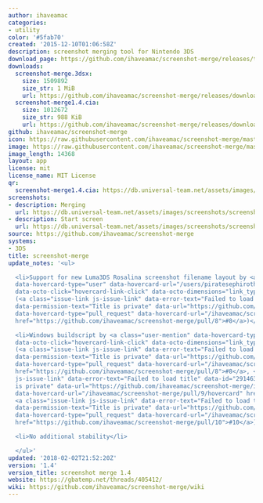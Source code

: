 ```yaml
---
author: ihaveamac
categories:
- utility
color: '#5fab70'
created: '2015-12-10T01:06:58Z'
description: screenshot merging tool for Nintendo 3DS
download_page: https://github.com/ihaveamac/screenshot-merge/releases/tag/1.4
downloads:
  screenshot-merge.3dsx:
    size: 1509892
    size_str: 1 MiB
    url: https://github.com/ihaveamac/screenshot-merge/releases/download/1.4/screenshot-merge.3dsx
  screenshot-merge1.4.cia:
    size: 1012672
    size_str: 988 KiB
    url: https://github.com/ihaveamac/screenshot-merge/releases/download/1.4/screenshot-merge1.4.cia
github: ihaveamac/screenshot-merge
icon: https://raw.githubusercontent.com/ihaveamac/screenshot-merge/master/resources/icon.png
image: https://raw.githubusercontent.com/ihaveamac/screenshot-merge/master/resources/banner.png
image_length: 14368
layout: app
license: mit
license_name: MIT License
qr:
  screenshot-merge1.4.cia: https://db.universal-team.net/assets/images/qr/screenshot-merge1.4.cia.png
screenshots:
- description: Merging
  url: https://db.universal-team.net/assets/images/screenshots/screenshot-merge/merging.png
- description: Start screen
  url: https://db.universal-team.net/assets/images/screenshots/screenshot-merge/start-screen.png
source: https://github.com/ihaveamac/screenshot-merge
systems:
- 3DS
title: screenshot-merge
update_notes: '<ul>

  <li>Support for new Luma3DS Rosalina screenshot filename layout by <a class="user-mention"
  data-hovercard-type="user" data-hovercard-url="/users/piratesephiroth/hovercard"
  data-octo-click="hovercard-link-click" data-octo-dimensions="link_type:self" href="https://github.com/piratesephiroth">@piratesephiroth</a>
  (<a class="issue-link js-issue-link" data-error-text="Failed to load title" data-id="291457696"
  data-permission-text="Title is private" data-url="https://github.com/ihaveamac/screenshot-merge/issues/8"
  data-hovercard-type="pull_request" data-hovercard-url="/ihaveamac/screenshot-merge/pull/8/hovercard"
  href="https://github.com/ihaveamac/screenshot-merge/pull/8">#8</a>)</li>

  <li>Windows buildscript by <a class="user-mention" data-hovercard-type="user" data-hovercard-url="/users/piratesephiroth/hovercard"
  data-octo-click="hovercard-link-click" data-octo-dimensions="link_type:self" href="https://github.com/piratesephiroth">@piratesephiroth</a>
  (<a class="issue-link js-issue-link" data-error-text="Failed to load title" data-id="291457696"
  data-permission-text="Title is private" data-url="https://github.com/ihaveamac/screenshot-merge/issues/8"
  data-hovercard-type="pull_request" data-hovercard-url="/ihaveamac/screenshot-merge/pull/8/hovercard"
  href="https://github.com/ihaveamac/screenshot-merge/pull/8">#8</a>, <a class="issue-link
  js-issue-link" data-error-text="Failed to load title" data-id="291463389" data-permission-text="Title
  is private" data-url="https://github.com/ihaveamac/screenshot-merge/issues/9" data-hovercard-type="pull_request"
  data-hovercard-url="/ihaveamac/screenshot-merge/pull/9/hovercard" href="https://github.com/ihaveamac/screenshot-merge/pull/9">#9</a>,
  <a class="issue-link js-issue-link" data-error-text="Failed to load title" data-id="291466479"
  data-permission-text="Title is private" data-url="https://github.com/ihaveamac/screenshot-merge/issues/10"
  data-hovercard-type="pull_request" data-hovercard-url="/ihaveamac/screenshot-merge/pull/10/hovercard"
  href="https://github.com/ihaveamac/screenshot-merge/pull/10">#10</a>)</li>

  <li>No additional stability</li>

  </ul>'
updated: '2018-02-02T21:52:20Z'
version: '1.4'
version_title: screenshot merge 1.4
website: https://gbatemp.net/threads/405412/
wiki: https://github.com/ihaveamac/screenshot-merge/wiki
---
```

